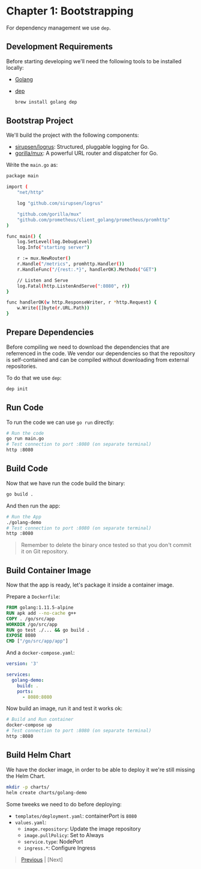 # Chapter 1: Bootstrapping

For dependency management we use `dep`.

## Development Requirements

Before starting developing we'll need the following tools to be installed locally:

* [Golang]
* [dep]

    ```sh
    brew install golang dep
    ```

[Golang]: https://golang.org/
[dep]: https://github.com/golang/dep

## Bootstrap Project

We'll build the project with the following components:

* [sirupsen/logrus]: Structured, pluggable logging for Go.
* [gorilla/mux]: A powerful URL router and dispatcher for Go.

[sirupsen/logrus]: https://github.com/sirupsen/logrus
[gorilla/mux]: https://github.com/gorilla/mux

Write the `main.go` as:

```sh
package main

import (
	"net/http"

	log "github.com/sirupsen/logrus"

	"github.com/gorilla/mux"
	"github.com/prometheus/client_golang/prometheus/promhttp"
)

func main() {
	log.SetLevel(log.DebugLevel)
	log.Info("starting server")

	r := mux.NewRouter()
	r.Handle("/metrics", promhttp.Handler())
	r.HandleFunc("/{rest:.*}", handlerOK).Methods("GET")

	// Listen and Serve
	log.Fatal(http.ListenAndServe(":8080", r))
}

func handlerOK(w http.ResponseWriter, r *http.Request) {
	w.Write([]byte(r.URL.Path))
}
```

## Prepare Dependencies

Before compiling we need to download the dependencies that are referrenced in the code. We vendor our dependencies so that the repository is self-contained and can be compiled without downloading from external repositories.

To do that we use `dep`:

```sh
dep init
```

## Run Code

To run the code we can use `go run` directly:

```sh
# Run the code
go run main.go
# Test connection to port :8080 (on separate terminal)
http :8080
```

## Build Code

Now that we have run the code build the binary:

```sh
go build .
```

And then run the app:

```sh
# Run the App
./golang-demo
# Test connection to port :8080 (on separate terminal)
http :8080
```

> Remember to delete the binary once tested so that you don't commit it on Git repository.

## Build Container Image

Now that the app is ready, let's package it inside a container image.

Prepare a `Dockerfile`:

```dockerfile
FROM golang:1.11.5-alpine
RUN apk add --no-cache g++
COPY . /go/src/app
WORKDIR /go/src/app
RUN go test ./... && go build .
EXPOSE 8080
CMD ["/go/src/app/app"]
```

And a `docker-compose.yaml`:

```yaml
version: '3'

services:
  golang-demo:
    build: .
    ports:
      - 8080:8080
```

Now build an image, run it and test it works ok:

```sh
# Build and Run container
docker-compose up
# Test connection to port :8080 (on separate terminal)
http :8080
```

## Build Helm Chart

We have the docker image, in order to be able to deploy it we're still missing the Helm Chart.

```sh
mkdir -p charts/
helm create charts/golang-demo
```

Some tweeks we need to do before deploying:

* `templates/deployment.yaml`: containerPort is `8080`
* `values.yaml`:
  * `image.repository`: Update the image repository
  * `image.pullPolicy`: Set to Always
  * `service.type`: NodePort
  * `ingress.*`: Configure Ingress

> [Previous] | [Next]

[Previous]: 00.getting-started.md
